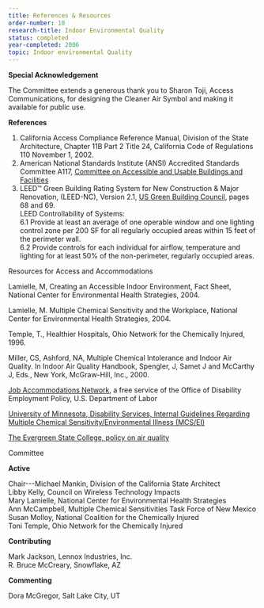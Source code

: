 ```yaml
---
title: References & Resources
order-number: 10
research-title: Indoor Environmental Quality
status: completed
year-completed: 2006
topic: Indoor environmental Quality
---
```


**Special Acknowledgement**

The Committee extends a generous thank you to Sharon Toji, Access Communications, for designing the Cleaner Air Symbol and making it available for public use.

**References**

1.  California Access Compliance Reference Manual, Division of the State Architecture, Chapter 11B Part 2 Title 24, California Code of Regulations 110 November 1, 2002.
2.  American National Standards Institute (ANSI) Accredited Standards Committee A117, [Committee on Accessible and Usable Buildings and Facilities](http://www.iccsafe.org/cs/standards/A117/)
3.  LEED™ Green Building Rating System for New Construction & Major Renovation, (LEED-NC), Version 2.1, [US Green Building Council](http://www.usgbc.org/), pages 68 and 69.\
    LEED Controllability of Systems:\
    6.1 Provide at least an average of one operable window and one lighting control zone per 200 SF for all regularly occupied areas within 15 feet of the perimeter wall.\
    6.2 Provide controls for each individual for airflow, temperature and lighting for at least 50% of the non-perimeter, regularly occupied areas.

Resources for Access and Accommodations

Lamielle, M, Creating an Accessible Indoor Environment, Fact Sheet, National Center for Environmental Health Strategies, 2004.

Lamielle, M. Multiple Chemical Sensitivity and the Workplace, National Center for Environmental Health Strategies, 2004.

Temple, T., Healthier Hospitals, Ohio Network for the Chemically Injured, 1996.

Miller, CS, Ashford, NA, Multiple Chemical Intolerance and Indoor Air Quality. In Indoor Air Quality Handbook, Spengler, J, Samet J and McCarthy J, Eds., New York, McGraw-Hill, Inc., 2000.

[Job Accommodations Network](http://www.jan.wvu.edu/), a free service of the Office of Disability Employment Policy, U.S. Department of Labor

[University of Minnesota, Disability Services, Internal Guidelines Regarding Multiple Chemical Sensitivity/Environmental Illness (MCS/EI)](http://diversity.umn.edu/disability/)

[The Evergreen State College, policy on air quality](http://www.evergreen.edu/policies/g-air.htm)

Committee

**Active**

Chair---Michael Mankin, Division of the California State Architect\
Libby Kelly, Council on Wireless Technology Impacts\
Mary Lamielle, National Center for Environmental Health Strategies\
Ann McCampbell, Multiple Chemical Sensitivities Task Force of New Mexico\
Susan Molloy, National Coalition for the Chemically Injured\
Toni Temple, Ohio Network for the Chemically Injured

**Contributing**

Mark Jackson, Lennox Industries, Inc.\
R. Bruce McCreary, Snowflake, AZ

**Commenting**

Dora McGregor, Salt Lake City, UT

